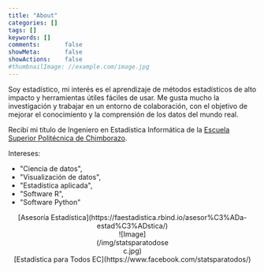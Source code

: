 ```yaml
---
title: "About"
categories: []
tags: []
keywords: []
comments:       false
showMeta:       false
showActions:    false
#thumbnailImage: //example.com/image.jpg
---
```


Soy estadístico, mi interés es el aprendizaje de métodos estadísticos de alto impacto y herramientas útiles fáciles de usar. Me gusta mucho la investigación y trabajar en un entorno de colaboración, con el objetivo de mejorar el conocimiento y la comprensión de los datos del mundo real.

Recibí mi título de Ingeniero en Estadística Informática de la [Escuela Superior Politécnica de Chimborazo](https://www.espoch.edu.ec/).

Intereses:

* "Ciencia de datos",
* "Visualización de datos",
* "Estadística aplicada",
* "Software R",
* "Software Python"

<center>
[Asesoría Estadística](https://faestadistica.rbind.io/asesor%C3%ADa-estad%C3%ADstica/)
<div style="width:30%">
![Image](/img/statsparatodosec.jpg)
</div>
 [Estadística para Todos EC](https://www.facebook.com/statsparatodos/)
</center>
